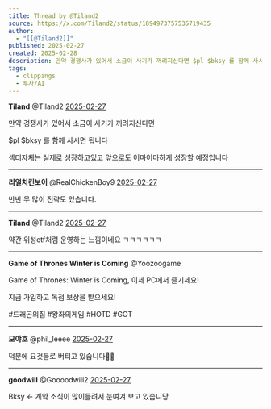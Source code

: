 ```yaml
---
title: Thread by @Tiland2
source: https://x.com/Tiland2/status/1894973757535719435
author:
  - "[[@Tiland2]]"
published: 2025-02-27
created: 2025-02-28
description: 만약 경쟁사가 있어서 소금이 사기가 꺼려지신다면 $pl $bksy 를 함께 사시면 됩니다 섹터자체는 실제로 성장하고있고 앞으로도 어마어마하게 성장할 예정입니다
tags:
  - clippings
  - 투자/AI
---
```

**Tiland** @Tiland2 [2025-02-27](https://x.com/Tiland2/status/1894973757535719435)

만약 경쟁사가 있어서 소금이 사기가 꺼려지신다면

$pl $bksy 를 함께 사시면 됩니다

섹터자체는 실제로 성장하고있고 앞으로도 어마어마하게 성장할 예정입니다

---

**리얼치킨보이** @RealChickenBoy9 [2025-02-27](https://x.com/RealChickenBoy9/status/1894975437849403493)

반반 무 많이 전략도 있습니다.

---

**Tiland** @Tiland2 [2025-02-27](https://x.com/Tiland2/status/1894976635654545608)

약간 위성etf처럼 운영하는 느낌이네요 ㅋㅋㅋㅋㅋㅋ

---

**Game of Thrones Winter is Coming** @Yoozoogame

Game of Thrones: Winter is Coming, 이제 PC에서 즐기세요!

지금 가입하고 독점 보상을 받으세요!

#드래곤의집 #왕좌의게임 #HOTD #GOT

---

**모야호** @phil\_leeee [2025-02-27](https://x.com/phil_leeee/status/1894975715147423800)

덕분에 요것들로 버티고 있습니다🙇🙇

---

**goodwill** @Goooodwill2 [2025-02-27](https://x.com/Goooodwill2/status/1894977797883600933)

Bksy <- 계약 소식이 많이들려서 눈여겨 보고 있습니당